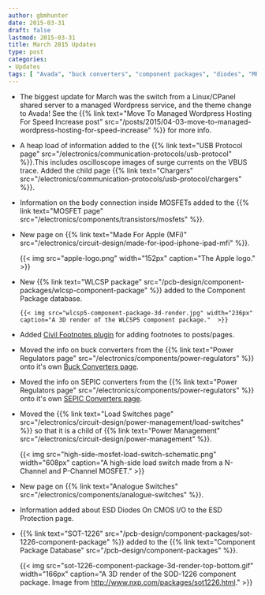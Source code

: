 ```yaml
---
author: gbmhunter
date: 2015-03-31
draft: false
lastmod: 2015-03-31
title: March 2015 Updates
type: post
categories:
- Updates
tags: [ "Avada", "buck converters", "component packages", "diodes", "MFI", "MOSFETs", "power regulators", "SMPS", "SOT-1226", "themes", "USB", "WLCSP" ]
---
```


* The biggest update for March was the switch from a Linux/CPanel shared server to a managed Wordpress service, and the theme change to Avada! See the {{% link text="Move To Managed Wordpress Hosting For Speed Increase post" src="/posts/2015/04-03-move-to-managed-wordpress-hosting-for-speed-increase" %}} for more info.

* A heap load of information added to the {{% link text="USB Protocol page" src="/electronics/communication-protocols/usb-protocol" %}}.This includes oscilloscope images of surge currents on the VBUS trace. Added the child page {{% link text="Chargers" src="/electronics/communication-protocols/usb-protocol/chargers" %}}.

* Information on the body connection inside MOSFETs added to the {{% link text="MOSFET page" src="/electronics/components/transistors/mosfets" %}}.

* New page on {{% link text="Made For Apple (MFi)" src="/electronics/circuit-design/made-for-ipod-iphone-ipad-mfi" %}}.

  	{{< img src="apple-logo.png" width="152px" caption="The Apple logo."  >}}

* New {{% link text="WLCSP package" src="/pcb-design/component-packages/wlcsp-component-package" %}} added to the Component Package database.

	  {{< img src="wlcsp5-component-package-3d-render.jpg" width="236px" caption="A 3D render of the WLCSP5 component package."  >}}

* Added [Civil Footnotes plugin](https://wordpress.org/plugins/civil-footnotes/) for adding footnotes to posts/pages.

* Moved the info on buck converters from the {{% link text="Power Regulators page" src="/electronics/components/power-regulators" %}} onto it's own [Buck Converters page](/electronics/components/power-regulators/buck-converters).

* Moved the info on SEPIC converters from the {{% link text="Power Regulators page" src="/electronics/components/power-regulators" %}} onto it's own [SEPIC Converters page](/electronics/components/power-regulators/sepic-converters).

* Moved the {{% link text="Load Switches page" src="/electronics/circuit-design/power-management/load-switches" %}} so that it is a child of {{% link text="Power Management" src="/electronics/circuit-design/power-management" %}}.

  	{{< img src="high-side-mosfet-load-switch-schematic.png" width="608px" caption="A high-side load switch made from a N-Channel and P-Channel MOSFET."  >}}

* New page on {{% link text="Analogue Switches" src="/electronics/components/analogue-switches" %}}.

* Information added about ESD Diodes On CMOS I/O to the ESD Protection page.

* {{% link text="SOT-1226" src="/pcb-design/component-packages/sot-1226-component-package" %}} added to the {{% link text="Component Package Database" src="/pcb-design/component-packages" %}}.

  	{{< img src="sot-1226-component-package-3d-render-top-bottom.gif" width="166px" caption="A 3D render of the SOD-1226 component package. Image from http://www.nxp.com/packages/sot1226.html."  >}}
